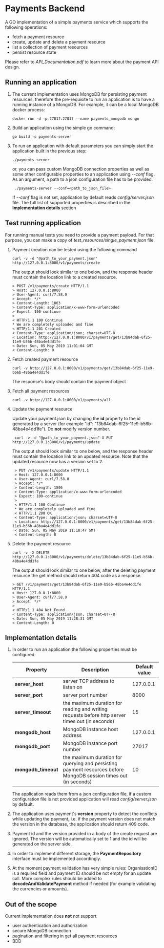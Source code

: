 # Payments Backend

A GO implementation of a simple payments service which supports the following operations:
- fetch a payment resource
- create, update and delete a payment resource
- list a collection of payment resources
- persist resource state

Please refer to _API_Documentation.pdf_ to learn more about the payment API design.

## Running an application

1) The current implementation uses MongoDB for persisting payment resources, therefore the pre-requisite to run an application is to have a running instance of a MongoDB. For example, it can be a local MongoDB docker process:
    ```
    docker run -d -p 27017:27017 --name payments_mongodb mongo
    ```  
2) Build an application using the simple go command: 
    ```
    go build -o payments-server
    ```
3) To run an application with default parameters you can simply start the application built in the previous step:
    ```
    ./payments-server
    ```    
    or, you can pass custom MongoDB connection properties as well as some other configurable properties to an application using _--conf_ flag. As an argument, a path to a json configuration file has to be provided. 
   ```
    ./payments-server --conf=<path_to_json_file>
   ``` 
   If _--conf_ flag is not set, application by default reads _config/server.json_ file. The full list of supported properties is described in the **Implementation details** section 

## Test running application
For running manual tests you need to provide a payment payload. For that purpose, you can make a copy of _test_resources/single_payment.json_ file.

1) Payment creation can be tested using the following command
    ```
    curl -v -d "@path_to_your_payment.json"  http://127.0.0.1:8000/v1/payments/create
    ```
    The output should look similar to one below, and the response header must contain the location link to a created resource.
    ```
    > POST /v1/payments/create HTTP/1.1
    > Host: 127.0.0.1:8000
    > User-Agent: curl/7.58.0
    > Accept: */*
    > Content-Length: 1803
    > Content-Type: application/x-www-form-urlencoded
    > Expect: 100-continue
    > 
    < HTTP/1.1 100 Continue
    * We are completely uploaded and fine
    < HTTP/1.1 201 Created
    < Content-Type: application/json; charset=UTF-8
    < Location: http://127.0.0.1:8000/v1/payments/get/13b84dab-6f25-11e9-b56b-48ba4e4dd1fe
    < Date: Sun, 05 May 2019 11:01:04 GMT
    < Content-Length: 0

    ```
2) Fetch created payment resource
    ```
    curl -v http://127.0.0.1:8000/v1/payments/get/13b84dab-6f25-11e9-b56b-48ba4e4dd1fe
    ```
    
    The response's body should contain the payment object 
3) Fetch all payment resources
    ```
    curl -v http://127.0.0.1:8000/v1/payments/all
    ```
4) Update the payment resource

   Update your payment.json by changing the **id** property to the id generated by a server (for example "id": "13b84dab-6f25-11e9-b56b-48ba4e4dd1fe"). Do **not** modify version number.
   ```
    curl -v -d "@path_to_your_payment.json"-X PUT http://127.0.0.1:8000/v1/payments/update
   ```
   The output should look similar to one below, and the response header must contain the location link to an updated resource. Note that the updated resource now has a version set to 2.
   ```
    > PUT /v1/payments/update HTTP/1.1
    > Host: 127.0.0.1:8000
    > User-Agent: curl/7.58.0
    > Accept: */*
    > Content-Length: 1806
    > Content-Type: application/x-www-form-urlencoded
    > Expect: 100-continue
    > 
    < HTTP/1.1 100 Continue
    * We are completely uploaded and fine
    < HTTP/1.1 200 OK
    < Content-Type: application/json; charset=UTF-8
    < Location: http://127.0.0.1:8000/v1/payments/get/13b84dab-6f25-11e9-b56b-48ba4e4dd1fe
    < Date: Sun, 05 May 2019 11:18:47 GMT
    < Content-Length: 0
   ```
5) Delete the payment resource
    ```
    curl -v -X DELETE http://127.0.0.1:8000/v1/payments/delete/13b84dab-6f25-11e9-b56b-48ba4e4dd1fe
    ```
    The output should look similar to one below, after the deleting payment resource the get method should return 404 code as a response.
    ```
    > GET /v1/payments/get/13b84dab-6f25-11e9-b56b-48ba4e4dd1fe HTTP/1.1
    > Host: 127.0.0.1:8000
    > User-Agent: curl/7.58.0
    > Accept: */*
    > 
    < HTTP/1.1 404 Not Found
    < Content-Type: application/json; charset=UTF-8
    < Date: Sun, 05 May 2019 11:28:31 GMT
    < Content-Length: 0
    ```    

## Implementation details

1) In order to run an application the following properties must be configured:

    | Property          | Description                   | Default value |
    | --------          | -----------                   | ------ |
    |**server_host**    |server TCP address to listen on|127.0.0.1|
    |**server_port**    |server port number             |8000|  
    |**server_timeout** |the maximum duration for reading and writing requests before http server times out (in seconds)|15|
    |**mongodb_host**   |MongoDB instance host address|127.0.0.1|
    |**mongodb_port**   |MongoDB instance port number|27017|  
    |**mongodb_timeout**|the maximum duration for querying and persisting payment resources before MongoDB session times out (in seconds)|10|
    
   The application reads them from a json configuration file, if a custom configuration file is not provided application will read _config/server.json_ by default.
2) The application uses payment's **version** property to detect the conflicts while updating the payment, i.e. if the payment version does not match the version in the database, the application should return 409 code.
3) Payment id and the version provided in a body of the create request are ignored. The version will be automatically set to 1 and the id will be generated on the server side.
4) In order to implement different storage, the **PaymentRepository** interface must be implemented accordingly.
5) At the moment payment validation has very simple rules: OrganisationID is a required field and payment ID should be not empty for an update call. More complex rules should be added to **decodeAndValidatePayment** method if needed (for example validating the currencies or amounts).      


## Out of the scope
Current implementation does **not** not support:
- user authentication and authorization
- secure MongoDB connection
- pagination and filtering in get all payment resources
- BDD